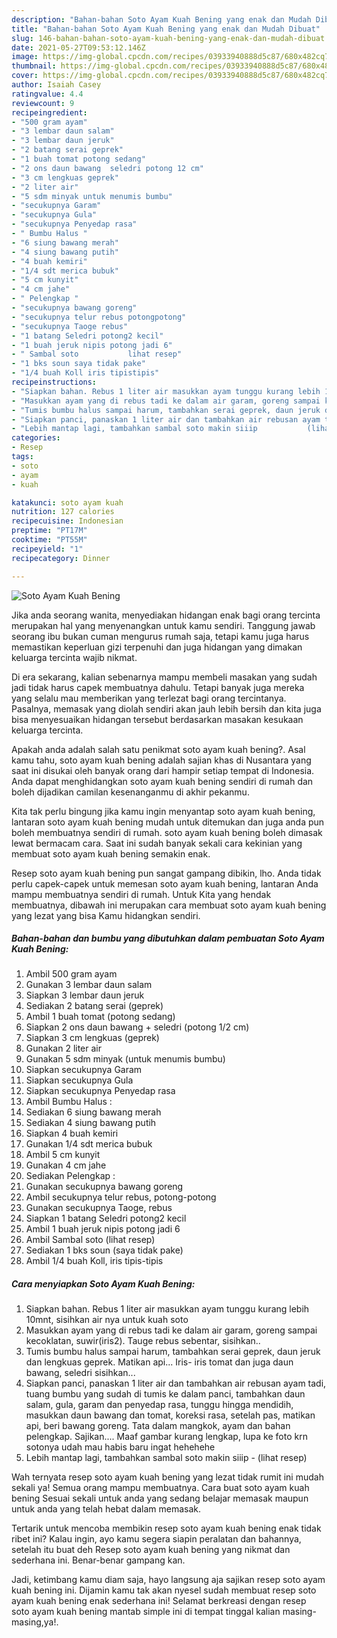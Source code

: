 ```yaml
---
description: "Bahan-bahan Soto Ayam Kuah Bening yang enak dan Mudah Dibuat"
title: "Bahan-bahan Soto Ayam Kuah Bening yang enak dan Mudah Dibuat"
slug: 146-bahan-bahan-soto-ayam-kuah-bening-yang-enak-dan-mudah-dibuat
date: 2021-05-27T09:53:12.146Z
image: https://img-global.cpcdn.com/recipes/03933940888d5c87/680x482cq70/soto-ayam-kuah-bening-foto-resep-utama.jpg
thumbnail: https://img-global.cpcdn.com/recipes/03933940888d5c87/680x482cq70/soto-ayam-kuah-bening-foto-resep-utama.jpg
cover: https://img-global.cpcdn.com/recipes/03933940888d5c87/680x482cq70/soto-ayam-kuah-bening-foto-resep-utama.jpg
author: Isaiah Casey
ratingvalue: 4.4
reviewcount: 9
recipeingredient:
- "500 gram ayam"
- "3 lembar daun salam"
- "3 lembar daun jeruk"
- "2 batang serai geprek"
- "1 buah tomat potong sedang"
- "2 ons daun bawang  seledri potong 12 cm"
- "3 cm lengkuas geprek"
- "2 liter air"
- "5 sdm minyak untuk menumis bumbu"
- "secukupnya Garam"
- "secukupnya Gula"
- "secukupnya Penyedap rasa"
- " Bumbu Halus "
- "6 siung bawang merah"
- "4 siung bawang putih"
- "4 buah kemiri"
- "1/4 sdt merica bubuk"
- "5 cm kunyit"
- "4 cm jahe"
- " Pelengkap "
- "secukupnya bawang goreng"
- "secukupnya telur rebus potongpotong"
- "secukupnya Taoge rebus"
- "1 batang Seledri potong2 kecil"
- "1 buah jeruk nipis potong jadi 6"
- " Sambal soto           lihat resep"
- "1 bks soun saya tidak pake"
- "1/4 buah Koll iris tipistipis"
recipeinstructions:
- "Siapkan bahan. Rebus 1 liter air masukkan ayam tunggu kurang lebih 10mnt, sisihkan air nya untuk kuah soto"
- "Masukkan ayam yang di rebus tadi ke dalam air garam, goreng sampai kecoklatan, suwir(iris2). Tauge rebus sebentar, sisihkan.."
- "Tumis bumbu halus sampai harum, tambahkan serai geprek, daun jeruk dan lengkuas geprek. Matikan api... Iris- iris tomat dan juga daun bawang, seledri sisihkan..."
- "Siapkan panci, panaskan 1 liter air dan tambahkan air rebusan ayam tadi, tuang bumbu yang sudah di tumis ke dalam panci, tambahkan daun salam, gula, garam dan penyedap rasa, tunggu hingga mendidih, masukkan daun bawang dan tomat, koreksi rasa, setelah pas, matikan api, beri bawang goreng. Tata dalam mangkok, ayam dan bahan pelengkap. Sajikan.... Maaf gambar kurang lengkap, lupa ke foto krn sotonya udah mau habis baru ingat hehehehe"
- "Lebih mantap lagi, tambahkan sambal soto makin siiip           (lihat resep)"
categories:
- Resep
tags:
- soto
- ayam
- kuah

katakunci: soto ayam kuah 
nutrition: 127 calories
recipecuisine: Indonesian
preptime: "PT17M"
cooktime: "PT55M"
recipeyield: "1"
recipecategory: Dinner

---
```



![Soto Ayam Kuah Bening](https://img-global.cpcdn.com/recipes/03933940888d5c87/680x482cq70/soto-ayam-kuah-bening-foto-resep-utama.jpg)

Jika anda seorang wanita, menyediakan hidangan enak bagi orang tercinta merupakan hal yang menyenangkan untuk kamu sendiri. Tanggung jawab seorang ibu bukan cuman mengurus rumah saja, tetapi kamu juga harus memastikan keperluan gizi terpenuhi dan juga hidangan yang dimakan keluarga tercinta wajib nikmat.

Di era  sekarang, kalian sebenarnya mampu membeli masakan yang sudah jadi tidak harus capek membuatnya dahulu. Tetapi banyak juga mereka yang selalu mau memberikan yang terlezat bagi orang tercintanya. Pasalnya, memasak yang diolah sendiri akan jauh lebih bersih dan kita juga bisa menyesuaikan hidangan tersebut berdasarkan masakan kesukaan keluarga tercinta. 



Apakah anda adalah salah satu penikmat soto ayam kuah bening?. Asal kamu tahu, soto ayam kuah bening adalah sajian khas di Nusantara yang saat ini disukai oleh banyak orang dari hampir setiap tempat di Indonesia. Anda dapat menghidangkan soto ayam kuah bening sendiri di rumah dan boleh dijadikan camilan kesenanganmu di akhir pekanmu.

Kita tak perlu bingung jika kamu ingin menyantap soto ayam kuah bening, lantaran soto ayam kuah bening mudah untuk ditemukan dan juga anda pun boleh membuatnya sendiri di rumah. soto ayam kuah bening boleh dimasak lewat bermacam cara. Saat ini sudah banyak sekali cara kekinian yang membuat soto ayam kuah bening semakin enak.

Resep soto ayam kuah bening pun sangat gampang dibikin, lho. Anda tidak perlu capek-capek untuk memesan soto ayam kuah bening, lantaran Anda mampu membuatnya sendiri di rumah. Untuk Kita yang hendak membuatnya, dibawah ini merupakan cara membuat soto ayam kuah bening yang lezat yang bisa Kamu hidangkan sendiri.

<!--inarticleads1-->

##### Bahan-bahan dan bumbu yang dibutuhkan dalam pembuatan Soto Ayam Kuah Bening:

1. Ambil 500 gram ayam
1. Gunakan 3 lembar daun salam
1. Siapkan 3 lembar daun jeruk
1. Sediakan 2 batang serai (geprek)
1. Ambil 1 buah tomat (potong sedang)
1. Siapkan 2 ons daun bawang + seledri (potong 1/2 cm)
1. Siapkan 3 cm lengkuas (geprek)
1. Gunakan 2 liter air
1. Gunakan 5 sdm minyak (untuk menumis bumbu)
1. Siapkan secukupnya Garam
1. Siapkan secukupnya Gula
1. Siapkan secukupnya Penyedap rasa
1. Ambil  Bumbu Halus :
1. Sediakan 6 siung bawang merah
1. Sediakan 4 siung bawang putih
1. Siapkan 4 buah kemiri
1. Gunakan 1/4 sdt merica bubuk
1. Ambil 5 cm kunyit
1. Gunakan 4 cm jahe
1. Sediakan  Pelengkap :
1. Gunakan secukupnya bawang goreng
1. Ambil secukupnya telur rebus, potong-potong
1. Gunakan secukupnya Taoge, rebus
1. Siapkan 1 batang Seledri potong2 kecil
1. Ambil 1 buah jeruk nipis potong jadi 6
1. Ambil  Sambal soto           (lihat resep)
1. Sediakan 1 bks soun (saya tidak pake)
1. Ambil 1/4 buah Koll, iris tipis-tipis




<!--inarticleads2-->

##### Cara menyiapkan Soto Ayam Kuah Bening:

1. Siapkan bahan. Rebus 1 liter air masukkan ayam tunggu kurang lebih 10mnt, sisihkan air nya untuk kuah soto
1. Masukkan ayam yang di rebus tadi ke dalam air garam, goreng sampai kecoklatan, suwir(iris2). Tauge rebus sebentar, sisihkan..
1. Tumis bumbu halus sampai harum, tambahkan serai geprek, daun jeruk dan lengkuas geprek. Matikan api... Iris- iris tomat dan juga daun bawang, seledri sisihkan...
1. Siapkan panci, panaskan 1 liter air dan tambahkan air rebusan ayam tadi, tuang bumbu yang sudah di tumis ke dalam panci, tambahkan daun salam, gula, garam dan penyedap rasa, tunggu hingga mendidih, masukkan daun bawang dan tomat, koreksi rasa, setelah pas, matikan api, beri bawang goreng. Tata dalam mangkok, ayam dan bahan pelengkap. Sajikan.... Maaf gambar kurang lengkap, lupa ke foto krn sotonya udah mau habis baru ingat hehehehe
1. Lebih mantap lagi, tambahkan sambal soto makin siiip -           (lihat resep)




Wah ternyata resep soto ayam kuah bening yang lezat tidak rumit ini mudah sekali ya! Semua orang mampu membuatnya. Cara buat soto ayam kuah bening Sesuai sekali untuk anda yang sedang belajar memasak maupun untuk anda yang telah hebat dalam memasak.

Tertarik untuk mencoba membikin resep soto ayam kuah bening enak tidak ribet ini? Kalau ingin, ayo kamu segera siapin peralatan dan bahannya, setelah itu buat deh Resep soto ayam kuah bening yang nikmat dan sederhana ini. Benar-benar gampang kan. 

Jadi, ketimbang kamu diam saja, hayo langsung aja sajikan resep soto ayam kuah bening ini. Dijamin kamu tak akan nyesel sudah membuat resep soto ayam kuah bening enak sederhana ini! Selamat berkreasi dengan resep soto ayam kuah bening mantab simple ini di tempat tinggal kalian masing-masing,ya!.

